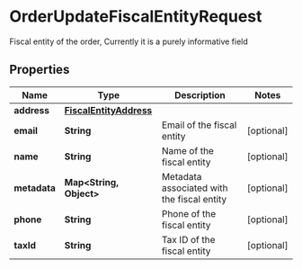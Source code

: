 

# OrderUpdateFiscalEntityRequest

Fiscal entity of the order, Currently it is a purely informative field

## Properties

| Name | Type | Description | Notes |
|------------ | ------------- | ------------- | -------------|
|**address** | [**FiscalEntityAddress**](FiscalEntityAddress.md) |  |  |
|**email** | **String** | Email of the fiscal entity |  [optional] |
|**name** | **String** | Name of the fiscal entity |  [optional] |
|**metadata** | **Map&lt;String, Object&gt;** | Metadata associated with the fiscal entity |  [optional] |
|**phone** | **String** | Phone of the fiscal entity |  [optional] |
|**taxId** | **String** | Tax ID of the fiscal entity |  [optional] |



